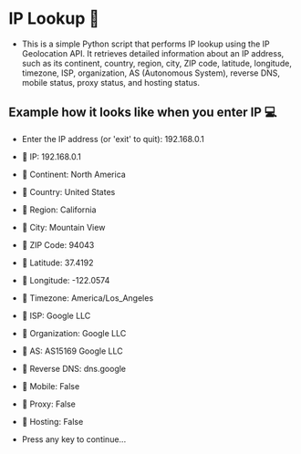 # IP Lookup :mag_right:

- This is a simple Python script that performs IP lookup using the IP Geolocation API. It retrieves detailed information about an IP address, such as its continent, country, region, city, ZIP code, latitude, longitude, timezone, ISP, organization, AS (Autonomous System), reverse DNS, mobile status, proxy status, and hosting status.

## Example how it looks like when you enter IP :computer:
- Enter the IP address (or 'exit' to quit): 192.168.0.1

- :small_blue_diamond: IP: 192.168.0.1
- :small_blue_diamond: Continent: North America
- :small_blue_diamond: Country: United States
- :small_blue_diamond: Region: California
- :small_blue_diamond: City: Mountain View
- :small_blue_diamond: ZIP Code: 94043
- :small_blue_diamond: Latitude: 37.4192
- :small_blue_diamond: Longitude: -122.0574
- :small_blue_diamond: Timezone: America/Los_Angeles
- :small_blue_diamond: ISP: Google LLC
- :small_blue_diamond: Organization: Google LLC
- :small_blue_diamond: AS: AS15169 Google LLC
- :small_blue_diamond: Reverse DNS: dns.google
- :small_blue_diamond: Mobile: False
- :small_blue_diamond: Proxy: False
- :small_blue_diamond: Hosting: False

- Press any key to continue...
